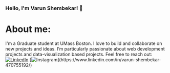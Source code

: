 ### Hello, I'm Varun Shembekar! 👋

# About me:

I'm a Graduate student at UMass Boston.
I love to build and collaborate on new projects and ideas. I’m particularly passionate about web development projects and data-visualization based projects.
Feel free to reach out:
[![LinkedIn](https://img.shields.io/badge/LinkedIn-%230077B5.svg?logo=linkedin&logoColor=white)](https://www.linkedin.com/in/varun-shembekar-470755192/) 
[![Instagram]([https://img.shields.io/badge/LinkedIn-%230077B5.svg?logo=linkedin&logoColor=white](https://upload.wikimedia.org/wikipedia/commons/thumb/e/e7/Instagram_logo_2016.svg/2048px-Instagram_logo_2016.svg.png))](https://www.linkedin.com/in/varun-shembekar-470755192/) 


<!--
**varun2407/varun2407** is a ✨ _special_ ✨ repository because its `README.md` (this file) appears on your GitHub profile.

Here are some ideas to get you started:

- 🔭 I’m currently working on ...
- 🌱 I’m currently learning ...
- 👯 I’m looking to collaborate on ...
- 🤔 I’m looking for help with ...
- 💬 Ask me about ...
- 📫 How to reach me: ...
- 😄 Pronouns: ...
- ⚡ Fun fact: ...
-->
